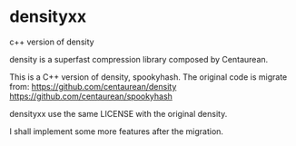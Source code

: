 # densityxx
c++ version of density

density is a superfast compression library composed by Centaurean.

This is a C++ version of density, spookyhash. The original code is migrate from:
   https://github.com/centaurean/density
   https://github.com/centaurean/spookyhash

densityxx use the same LICENSE with the original density.

I shall implement some more features after the migration.
